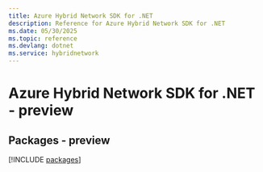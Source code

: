 ```yaml
---
title: Azure Hybrid Network SDK for .NET
description: Reference for Azure Hybrid Network SDK for .NET
ms.date: 05/30/2025
ms.topic: reference
ms.devlang: dotnet
ms.service: hybridnetwork
---
```

# Azure Hybrid Network SDK for .NET - preview
## Packages - preview
[!INCLUDE [packages](hybrid-network-index.md)]